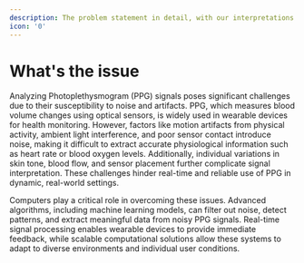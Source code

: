 ```yaml
---
description: The problem statement in detail, with our interpretations.
icon: '0'
---
```


# What's the issue

Analyzing Photoplethysmogram (PPG) signals poses significant challenges due to their susceptibility to noise and artifacts. PPG, which measures blood volume changes using optical sensors, is widely used in wearable devices for health monitoring. However, factors like motion artifacts from physical activity, ambient light interference, and poor sensor contact introduce noise, making it difficult to extract accurate physiological information such as heart rate or blood oxygen levels. Additionally, individual variations in skin tone, blood flow, and sensor placement further complicate signal interpretation. These challenges hinder real-time and reliable use of PPG in dynamic, real-world settings.

Computers play a critical role in overcoming these issues. Advanced algorithms, including machine learning models, can filter out noise, detect patterns, and extract meaningful data from noisy PPG signals. Real-time signal processing enables wearable devices to provide immediate feedback, while scalable computational solutions allow these systems to adapt to diverse environments and individual user conditions.
